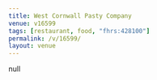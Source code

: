 ```yaml
---
title: West Cornwall Pasty Company
venue: v16599
tags: [restaurant, food, "fhrs:428100"]
permalink: /v/16599/
layout: venue
---
```

null